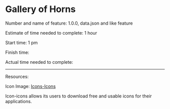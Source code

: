 # Gallery of Horns  

Number and name of feature: 1.0.0, data.json and like feature  

Estimate of time needed to complete: 1 hour  

Start time: 1 pm  

Finish time:  

Actual time needed to complete:  

_________________________________________________________________________

Resources:

Icon Image: [Icons-Icons](https://icon-icons.com/)

Icon-icons allows its users to download free and usable icons for their applications.  
